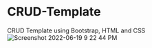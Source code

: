 # CRUD-Template
CRUD Template using Bootstrap, HTML and CSS
![Screenshot 2022-06-19 9 22 44 PM](https://user-images.githubusercontent.com/79386456/174499002-f1dfb023-7a10-4370-aadb-d0c7221e8802.png)
